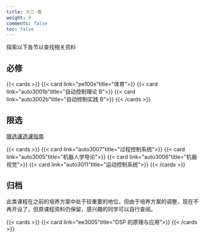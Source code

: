 ```yaml
---
title: 大三·春
weight: 9
comments: false
toc: false
---
```

探索以下各节以查找相关资料
## 必修
<!--more-->
{{< cards >}}
{{< card link="pe100x"title="体育">}}
{{< card link="auto3001b"title="自动控制理论 B">}}
{{< card link="auto3002b"title="自动控制实践 B">}}
{{< /cards >}}
## 限选
[限选课选课指南](https://hoa.moe/blog/distributive-guidance-for-22/)
<!--more-->
{{< cards >}}
{{< card link="auto3007"title="过程控制系统">}}
{{< card link="auto3005"title="机器人学导论">}}
{{< card link="auto3006"title="机器视觉">}}
{{< card link="auto3011"title="运动控制系统">}}
{{< /cards >}}
## 归档
此类课程在之前的培养方案中处于较重要的地位，但由于培养方案的调整，现在不再开设了，但原课程资料仍保留，感兴趣的同学可以自行查阅。
<!--more-->
{{< cards >}}
{{< card link="ee3005"title="DSP 的原理与应用">}}
{{< /cards >}}
